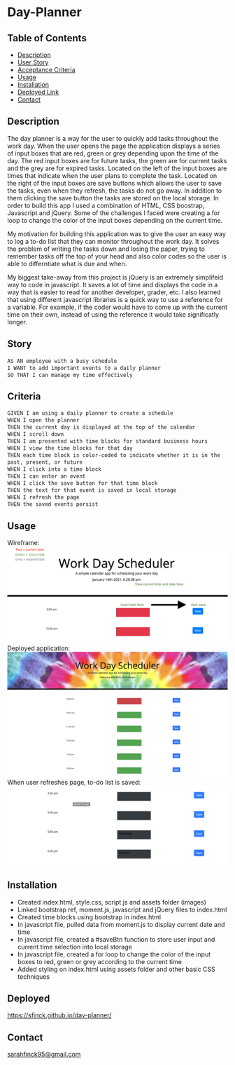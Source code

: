 # Day-Planner

## Table of Contents 
* [Description](#description)
* [User Story](#story)
* [Acceptance Criteria](#criteria)
* [Usage](#usage)
* [Installation](#installation)
* [Deployed Link](#deployed)
* [Contact](#contact)

## Description

The day planner is a way for the user to quickly add tasks throughout the work day. When the user opens the page the application displays a series of input boxes that are red, green or grey depending upon the time of the day. The red input boxes are for future tasks, the green are for current tasks and the grey are for expired tasks. Located on the left of the input boxes are times that indicate when the user plans to complete the task. Located on the right of the input boxes are save buttons which allows the user to save the tasks, even when they refresh, the tasks do not go away. In addition to them clicking the save button the tasks are stored on the local storage. In order to build this app I used a combination of HTML, CSS boostrap, Javascript and jQuery. Some of the challenges I faced were creating a for loop to change the color of the input boxes depending on the current time.

My motivation for building this application was to give the user an easy way to log a to-do list that they can monitor throughout the work day. It solves the problem of writing the tasks down and losing the paper, trying to remember tasks off the top of your head and also color codes so the user is able to differntiate what is due and when. 

My biggest take-away from this project is jQuery is an extremely simplifeid way to code in javascript. It saves a lot of time and displays the code in a way that is easier to read for another developer, grader, etc. I also learned that using different javascript libraries is a quick way to use a reference for a variable. For example, if the coder would have to come up with the current time on their own, instead of using the reference it would take significatly longer.  


## Story 

```
AS AN employee with a busy schedule
I WANT to add important events to a daily planner
SO THAT I can manage my time effectively
```

## Criteria

```
GIVEN I am using a daily planner to create a schedule
WHEN I open the planner
THEN the current day is displayed at the top of the calendar
WHEN I scroll down
THEN I am presented with time blocks for standard business hours
WHEN I view the time blocks for that day
THEN each time block is color-coded to indicate whether it is in the past, present, or future
WHEN I click into a time block
THEN I can enter an event
WHEN I click the save button for that time block
THEN the text for that event is saved in local storage
WHEN I refresh the page
THEN the saved events persist
```

## Usage 
Wireframe: 
![alt text](./assets/day-planner-usage.png)
Deployed application: 
![alt text](./assets/day-planner.png)
When user refreshes page, to-do list is saved: 
![alt text](./assets/local-storage.png)

## Installation 
* Created index.html, style.css, script.js and assets folder (images)
* Linked bootstrap ref, moment.js, javascript and jQuery files to index.html
* Created time blocks using bootstrap in index.html
* In javascript file, pulled data from moment.js to display current date and time 
* In javascript file, created a #saveBtn function to store user input and current time selection into local storage 
* In javascript file, created a for loop to change the color of the input boxes to red, green or grey according to the current time 
* Added styling on index.html using assets folder and other basic CSS techniques 

## Deployed 
https://sfinck.github.io/day-planner/

## Contact 
sarahfinck95@gmail.com